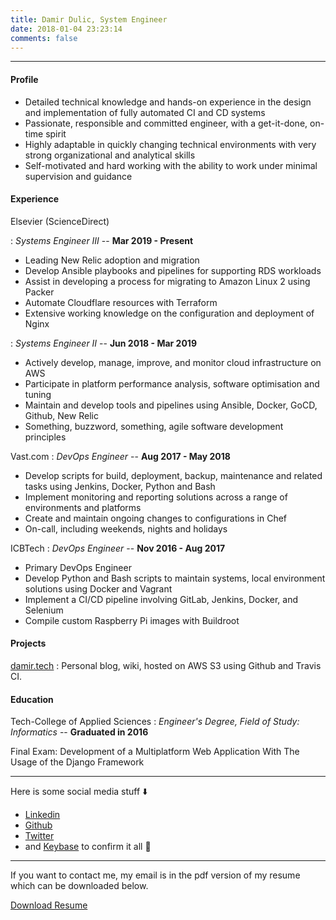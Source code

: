 ```yaml
---
title: Damir Dulic, System Engineer
date: 2018-01-04 23:23:14
comments: false
---
```


---
#### Profile

* Detailed technical knowledge and hands-on experience in the design and implementation of fully automated CI and CD systems
* Passionate, responsible and committed engineer, with a get-it-done, on-time spirit
* Highly adaptable in quickly changing technical environments with very strong organizational and analytical skills
* Self-motivated and hard working with the ability to work under minimal supervision and guidance

#### Experience

Elsevier (ScienceDirect)

: *Systems Engineer III* --
  __Mar 2019 - Present__

* Leading New Relic adoption and migration
* Develop Ansible playbooks and pipelines for supporting RDS workloads
* Assist in developing a process for migrating to Amazon Linux 2 using Packer
* Automate Cloudflare resources with Terraform
* Extensive working knowledge on the configuration and deployment of Nginx

: *Systems Engineer II* --
  __Jun 2018 - Mar 2019__

* Actively develop, manage, improve, and monitor cloud infrastructure on AWS
* Participate in platform performance analysis, software optimisation and tuning
* Maintain and develop tools and pipelines using Ansible, Docker, GoCD, Github, New Relic
* Something, buzzword, something, agile software development principles

Vast.com
: *DevOps Engineer* --
  __Aug 2017 - May 2018__

* Develop scripts for build, deployment, backup, maintenance and related tasks using Jenkins, Docker, Python and Bash
* Implement monitoring and reporting solutions across a range of environments and platforms
* Create and maintain ongoing changes to configurations in Chef
* On-call, including weekends, nights and holidays

ICBTech
: *DevOps Engineer* --
  __Nov 2016 - Aug 2017__

* Primary DevOps Engineer
* Develop Python and Bash scripts to maintain systems, local environment solutions using Docker and Vagrant
* Implement a CI/CD pipeline involving GitLab, Jenkins, Docker, and Selenium
* Compile custom Raspberry Pi images with Buildroot

#### Projects

[damir.tech](https://damir.tech)
: Personal blog, wiki, hosted on AWS S3 using Github and Travis CI.

#### Education

Tech-College of Applied Sciences
: *Engineer's Degree, Field of Study: Informatics* --
  __Graduated in 2016__

Final Exam: Development of a Multiplatform Web Application With The Usage of the Django Framework

------


Here is some social media stuff ⬇️
- [Linkedin](https://www.linkedin.com/in/ddulic/)
- [Github](https://github.com/ddulic)
- [Twitter](https://twitter.com/_ddulic)
- and [Keybase](https://keybase.io/ddulic) to confirm it all 🔑

---

If you want to contact me, my email is in the pdf version of my resume which can be downloaded below.

<a class="custom_btn" href="/ddulic.pdf">Download Resume</a>
